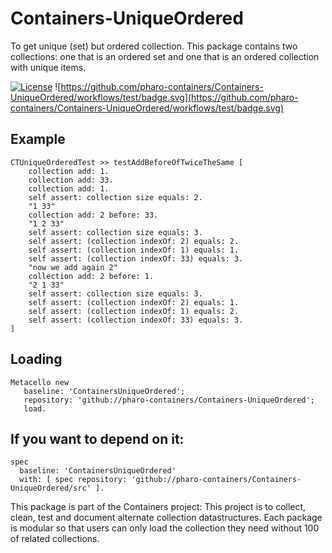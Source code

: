 # Containers-UniqueOrdered
To get unique (set) but ordered collection.
This package contains two collections: one that is an ordered set and one that is an ordered collection with unique items. 


[![License](https://img.shields.io/badge/license-MIT-blue.svg)](https://img.shields.io/badge/license-MIT-blue.svg)
![https://github.com/pharo-containers/Containers-UniqueOrdered/workflows/test/badge.svg](https://github.com/pharo-containers/Containers-UniqueOrdered/workflows/test/badge.svg)


## Example 

```
CTUniqueOrderedTest >> testAddBeforeOfTwiceTheSame [
	collection add: 1.
	collection add: 33.
	collection add: 1.
	self assert: collection size equals: 2. 
	"1 33"
	collection add: 2 before: 33.
	"1 2 33"
	self assert: collection size equals: 3. 
	self assert: (collection indexOf: 2) equals: 2.
	self assert: (collection indexOf: 1) equals: 1.
	self assert: (collection indexOf: 33) equals: 3.
	"now we add again 2"
	collection add: 2 before: 1.
	"2 1 33"
	self assert: collection size equals: 3. 
	self assert: (collection indexOf: 2) equals: 1.
	self assert: (collection indexOf: 1) equals: 2.
	self assert: (collection indexOf: 33) equals: 3.
]
```
## Loading
```
Metacello new
   baseline: 'ContainersUniqueOrdered';
   repository: 'github://pharo-containers/Containers-UniqueOrdered';
   load.
 ```
 
 ## If you want to depend on it:
 ```
 spec 
   baseline: 'ContainersUniqueOrdered' 
   with: [ spec repository: 'github://pharo-containers/Containers-UniqueOrdered/src' ].
 ```


This package is part of the Containers project: This project is to collect, clean, test and document alternate collection datastructures. 
Each package is modular so that users can only load the collection they need without 100 of related collections.
